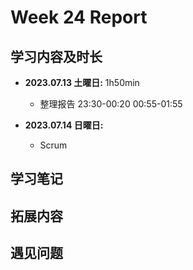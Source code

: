 # Week 24 Report

## 学习内容及时长

* **2023.07.13 土曜日:** 1h50min
  * 整理报告 23:30-00:20 00:55-01:55

* **2023.07.14 日曜日:** 
  * Scrum 

## 学习笔记

## 拓展内容

## 遇见问题
